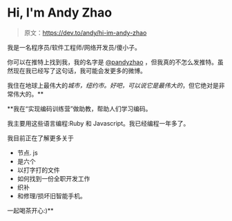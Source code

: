 # Hi, I'm Andy Zhao

> 原文：<https://dev.to/andy/hi-im-andy-zhao>

我是一名程序员/软件工程师/网络开发员/傻小子。

你可以在推特上找到我，我的名字是 [@pandyzhao](https://twitter.com/pandyzhao) ，但我真的不怎么发推特。虽然现在我已经写了这句话，我可能会发更多的微博。

我住在地球上最伟大的*城市，纽约市。好吧，可以说它是最伟大的*，但它绝对是非常伟大的。**

 **我在“实现编码训练营”做助教，帮助人们学习编码。

我主要用这些语言编程:Ruby 和 Javascript。我已经编程一年多了。

我目前正在了解更多关于

*   节点. js
*   是六个
*   以打字打的文件
*   如何找到一份全职开发工作
*   织补
*   和修理/损坏旧智能手机。

一起喝茶开心:)**